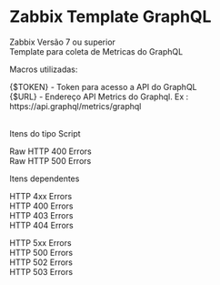 # Zabbix Template GraphQL
Zabbix Versão 7 ou superior<br>
Template para coleta de Metricas do GraphQL

<p>Macros utilizadas:</p>
{$TOKEN} - Token para acesso a API do GraphQL<br>
{$URL} - Endereço API Metrics do Graphql. Ex : https://api.graphql/metrics/graphql

<br>Itens do tipo Script<br>

Raw HTTP 400 Errors<br>
Raw HTTP 500 Errors<br>

Itens dependentes<br>

HTTP 4xx Errors<br>
HTTP 400 Errors<br>
HTTP 403 Errors<br>
HTTP 404 Errors<br>

HTTP 5xx Errors<br>
HTTP 500 Errors<br>
HTTP 502 Errors<br>
HTTP 503 Errors<br>




